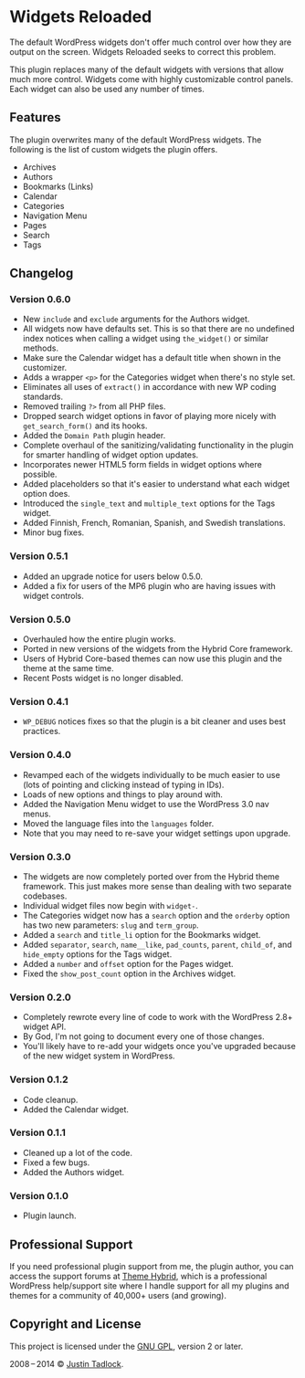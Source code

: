 # Widgets Reloaded

The default WordPress widgets don't offer much control over how they are output on the screen.  Widgets Reloaded seeks to correct this problem.

This plugin replaces many of the default widgets with versions that allow much more control.  Widgets come with highly customizable control panels.  Each widget can also be used any number of times.

## Features

The plugin overwrites many of the default WordPress widgets.  The following is the list of custom widgets the plugin offers.

* Archives
* Authors
* Bookmarks (Links)
* Calendar
* Categories
* Navigation Menu
* Pages
* Search
* Tags

## Changelog

### Version 0.6.0 ###

* New `include` and `exclude` arguments for the Authors widget.
* All widgets now have defaults set. This is so that there are no undefined index notices when calling a widget using `the_widget()` or similar methods.
* Make sure the Calendar widget has a default title when shown in the customizer.
* Adds a wrapper `<p>` for the Categories widget when there's no style set.
* Eliminates all uses of `extract()` in accordance with new WP coding standards.
* Removed trailing `?>` from all PHP files.
* Dropped search widget options in favor of playing more nicely with `get_search_form()` and its hooks.
* Added the `Domain Path` plugin header.
* Complete overhaul of the sanitizing/validating functionality in the plugin for smarter handling of widget option updates.
* Incorporates newer HTML5 form fields in widget options where possible.
* Added placeholders so that it's easier to understand what each widget option does.
* Introduced the `single_text` and `multiple_text` options for the Tags widget.
* Added Finnish, French, Romanian, Spanish, and Swedish translations.
* Minor bug fixes.

### Version 0.5.1

* Added an upgrade notice for users below 0.5.0.
* Added a fix for users of the MP6 plugin who are having issues with widget controls.

### Version 0.5.0

* Overhauled how the entire plugin works.
* Ported in new versions of the widgets from the Hybrid Core framework.
* Users of Hybrid Core-based themes can now use this plugin and the theme at the same time.
* Recent Posts widget is no longer disabled.

### Version 0.4.1

* `WP_DEBUG` notices fixes so that the plugin is a bit cleaner and uses best practices.

### Version 0.4.0

* Revamped each of the widgets individually to be much easier to use (lots of pointing and clicking instead of typing in IDs).
* Loads of new options and things to play around with.
* Added the Navigation Menu widget to use the WordPress 3.0 nav menus.
* Moved the language files into the `languages` folder.
* Note that you may need to re-save your widget settings upon upgrade.

### Version 0.3.0

* The widgets are now completely ported over from the Hybrid theme framework. This just makes more sense than dealing with two separate codebases.
* Individual widget files now begin with `widget-`.
* The Categories widget now has a `search` option and the `orderby` option has two new parameters: `slug` and `term_group`.
* Added a `search` and `title_li` option for the Bookmarks widget.
* Added `separator`, `search`, `name__like`, `pad_counts`, `parent`, `child_of`, and `hide_empty` options for the Tags widget.
* Added a `number` and `offset` option for the Pages widget.
* Fixed the `show_post_count` option in the Archives widget.

### Version 0.2.0

* Completely rewrote every line of code to work with the WordPress 2.8+ widget API.
* By God, I'm not going to document every one of those changes.
* You'll likely have to re-add your widgets once you've upgraded because of the new widget system in WordPress.

### Version 0.1.2

* Code cleanup.
* Added the Calendar widget.

### Version 0.1.1

* Cleaned up a lot of the code.
* Fixed a few bugs.
* Added the Authors widget.

### Version 0.1.0

* Plugin launch.

## Professional Support

If you need professional plugin support from me, the plugin author, you can access the support forums at [Theme Hybrid](http://themehybrid.com/support), which is a professional WordPress help/support site where I handle support for all my plugins and themes for a community of 40,000+ users (and growing).

## Copyright and License

This project is licensed under the [GNU GPL](http://www.gnu.org/licenses/old-licenses/gpl-2.0.html), version 2 or later.

2008&thinsp;&ndash;&thinsp;2014 &copy; [Justin Tadlock](http://justintadlock.com).
